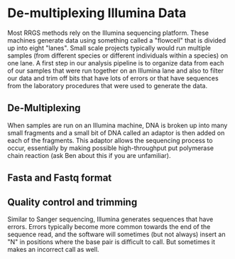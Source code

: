 # De-multiplexing Illumina Data

Most RRGS methods rely on the Illumina sequencing platform.  These machines generate data using something called a "flowcell" that is divided up into eight "lanes".  Small scale projects typically would run multiple samples (from different species or different individuals within a species) on one lane.  A first step in our analysis pipeline is to organize data from each of our samples that were run together on an Illumina lane and also to filter our data and trim off bits that have lots of errors or that have sequences from the laboratory procedures that were used to generate the data.

## De-Multiplexing
When samples are run on an Illumina machine, DNA is broken up into many small fragments and a small bit of DNA called an adaptor is then added on each of the fragments.  This adaptor allows the sequencing process to occur, essentially by making possible high-throughput put polymerase chain reaction (ask Ben about this if you are unfamiliar).

## Fasta and Fastq format

## Quality control and trimming

Similar to Sanger sequencing, Illumina generates sequences that have errors.  Errors typically become more common towards the end of the sequence read, and the software will sometimes (but not always) insert an "N" in positions where the base pair is difficult to call.  But sometimes it makes an incorrect call as well.  

